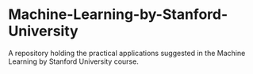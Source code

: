 # Machine-Learning-by-Stanford-University
A repository holding the practical applications suggested in the Machine Learning by Stanford University course.
